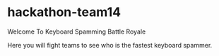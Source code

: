 # hackathon-team14

Welcome To Keyboard Spamming Battle Royale

Here you will fight teams to see who is the fastest keyboard spammer.
